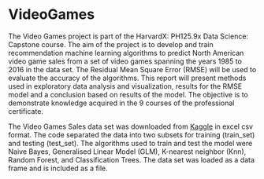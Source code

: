 # VideoGames

The Video Games project is part of the HarvardX: PH125.9x Data Science: Capstone course. The aim of the project 
is to develop and train recommendation machine learning algorithms to predict North American video game sales from 
a set of video games spanning the years 1985 to 2016 in the data set. The Residual Mean Square Error (RMSE) will be
used to evaluate the accuracy of the algorithms. This report will present methods used in exploratory data analysis 
and visualization, results for the RMSE model and a conclusion based on results of the model. The objective is to 
demonstrate knowledge acquired in the 9 courses of the professional certificate.

The Video Games Sales data set was downloaded from [Kaggle](https://www.kaggle.com/rush4ratio/video-game-sales-with-ratings) in excel csv format. 
The code separated the data into two subsets for training (train_set) and testing (test_set). The algorithms used to train and test the model were 
Naive Bayes, Generalised Linear Model (GLM), K-nearest neighbor (Knn), Random Forest, and Classification Trees. The data set was loaded as a data frame 
and is included as a file. 
